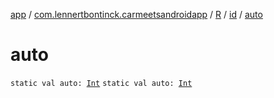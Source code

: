 [app](../../../index.md) / [com.lennertbontinck.carmeetsandroidapp](../../index.md) / [R](../index.md) / [id](index.md) / [auto](./auto.md)

# auto

`static val auto: `[`Int`](https://kotlinlang.org/api/latest/jvm/stdlib/kotlin/-int/index.html)
`static val auto: `[`Int`](https://kotlinlang.org/api/latest/jvm/stdlib/kotlin/-int/index.html)